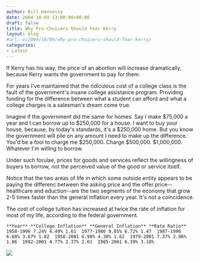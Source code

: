 ```yaml
---
author: Bill Hennessy
date: 2004-10-09 13:00:00+00:00
draft: false
title: Why Pro-Choicers Should Fear Kerry
layout: blog
#url: e/2004/10/09/why-pro-choicers-should-fear-kerry/
categories:
- Latest
---
```


If Kerry has his way, the price of an abortion will increase dramatically, because Kerry wants the government to pay for them.

For years I've maintained that the ridiculous cost of a college class is the fault of the government's insane college assistance program. Providing funding for the difference between what a student can afford and what a college charges is a salesman's dream come true.

Imagine if the government did the same for homes. Say I make $75,000 a year and I can borrow up to $250,000 for a house. I want to buy your house, because, by today's standards, it's a $250,000 home. But you know the government will pile on any amount I need to make up the difference. You'd be a fool to charge me $250,000. Charge $500,000. $1,000,000. Whatever I'm willing to borrow.

Under such forulae, prices for goods and services reflect the willingness of buyers to borrow, not the perceived value of the good or service itself.

Notice that the two areas of life in which some outside entity appears to be paying the differenc between the asking price and the offer price--healthcare and eduction--are the two segments of the economy that grow 2-5 times faster than the general inflation every year. It's not a coincidence. 

The cost of college tuition has increased at twice the rate of inflation for most of my life, according to the federal government.

    **Year** **College Inflation** **General Inflation** **Rate Ratio**  1958-1996 7.24% 4.49% 1.61  1977-1986 9.85% 6.72% 1.47  1987-1996 6.68% 3.67% 1.82  1958-2001 6.98% 4.30% 1.62  1979-2001 7.37% 3.96% 1.86  1992-2001 4.77% 2.37% 2.01  1985-2001 6.39% 3.18%   
![](https://blog.billhennessy.com/aggbug.aspx?PostID=534)

